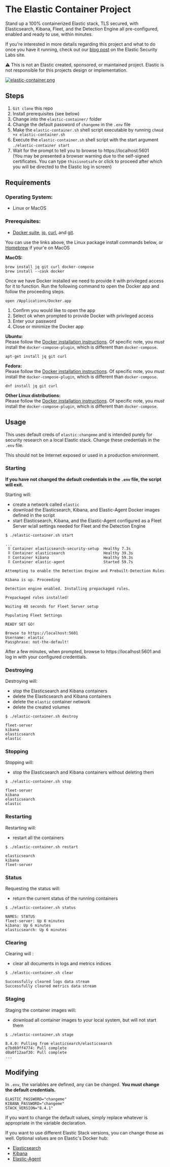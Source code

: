 # The Elastic Container Project

Stand up a 100% containerized Elastic stack, TLS secured, with Elasticsearch, Kibana, Fleet, and the Detection Engine all pre-configured, enabled and ready to use, within minutes.

If you're interested in more details regarding this project and what to do once you have it running, check out our [blog post](https://www.elastic.co/security-labs/the-elastic-container-project) on the Elastic Security Labs site.

:warning: This is not an Elastic created, sponsored, or maintained project. Elastic is not responsible for this projects design or implementation.

[![elastic-container.png](https://i.postimg.cc/J7TpsqKJ/elastic-container.png)](https://postimg.cc/NLH6VR3f)

## Steps

1. `Git clone` this repo
2. Install prerequisites (see below)
3. Change into the `elastic-container/` folder
4. Change the default password of `changeme` in the `.env` file 
5. Make the `elastic-container.sh` shell script executable by running `chmod +x elastic-container.sh`
5. Execute the `elastic-container.sh` shell script with the start argument `./elastic-container start`
6. Wait for the prompt to tell you to browse to https://localhost:5601 \
(You may be presented a browser warning due to the self-signed certificates. You can type `thisisnotsafe` or click to proceed after which you will be directed to the Elastic log in screen)

## Requirements

### Operating System: 

- Linux or MacOS 

### Prerequisites: 

- [Docker suite](https://docs.docker.com/get-docker/), [jq](https://stedolan.github.io/jq/download/), [curl](https://curl.se/download.html), and [git](https://git-scm.com/book/en/v2/Getting-Started-Installing-Git).

You can use the links above, the Linux package install commands below, or [Homebrew](https://brew.sh/) if your'e on MacOS

**MacOS:**
```
brew install jq git curl docker-compose
brew install --cask docker
```
Once we have Docker installed we need to provide it with privileged access for it to function. Run the following command to open the Docker app and follow the proceeding steps.
```
open /Applications/Docker.app
```

1. Confirm you would like to open the app
2. Select ok when prompted to provide Docker with privileged access
3. Enter your password 
4. Close or minimize the Docker app

**Ubuntu:**  
Please follow the [Docker installation instructions](https://docs.docker.com/engine/install/ubuntu/). Of specific note, you *must* install the `docker-compose-plugin`, which is different than `docker-compose`.
```
apt-get install jq git curl
```
**Fedora:**  
Please follow the [Docker installation instructions](https://docs.docker.com/engine/install/fedora/). Of specific note, you *must* install the `docker-compose-plugin`, which is different than `docker-compose`.
```
dnf install jq git curl
```

**Other Linux distributions:**  
Please follow the [Docker installation instructions](https://docs.docker.com/engine/install/). Of specific note, you *must* install the `docker-compose-plugin`, which is different than `docker-compose`.

## Usage

This uses default creds of `elastic:changeme` and is intended purely for security research on a local Elastic stack. Change these credentials in the `.env` file.

This should not be Internet exposed or used in a production environment.

### Starting

**If you have not changed the default credentials in the `.env` file, the script will exit.**

Starting will:
- create a network called `elastic`
- download the Elasticsearch, Kibana, and Elastic-Agent Docker images defined in the script
- start Elasticsearch, Kibana, and the Elastic-Agent configured as a Fleet Server w/all settings needed for Fleet and the Detection Engine

```
$ ./elastic-container.sh start

...
 ⠿ Container elasticsearch-security-setup  Healthy 7.3s
 ⠿ Container elasticsearch                 Healthy 39.3s
 ⠿ Container kibana                        Healthy 59.3s
 ⠿ Container elastic-agent                 Started 59.7s

Attempting to enable the Detection Engine and Prebuilt-Detection Rules

Kibana is up. Proceeding

Detection engine enabled. Installing prepackaged rules.

Prepackaged rules installed!

Waiting 40 seconds for Fleet Server setup

Populating Fleet Settings

READY SET GO!

Browse to https://localhost:5601
Username: elastic
Passphrase: not-the-default!
```
After a few minutes, when prompted, browse to https://localhost:5601 and log in with your configured credentials.

### Destroying

Destroying will:
- stop the Elasticsearch and Kibana containers
- delete the Elasticsearch and Kibana containers
- delete the `elastic` container network
- delete the created volumes

```
$ ./elastic-container.sh destroy

fleet-server
kibana
elasticsearch
elastic
```

### Stopping

Stopping will:
- stop the Elasticsearch and Kibana containers without deleting them

```
$ ./elastic-container.sh stop

fleet-server
kibana
elasticsearch
elastic
```

### Restarting

Restarting will:
- restart all the containers

```
$ ./elastic-container.sh restart

elasticsearch
kibana
fleet-server
```

### Status

Requesting the status will:
- return the current status of the running containers

```
$ ./elastic-container.sh status

NAMES: STATUS
fleet-server: Up 6 minutes
kibana: Up 6 minutes
elasticsearch: Up 6 minutes
```

### Clearing

Clearing will :
- clear all documents in logs and metrics indices 

```
$ ./elastic-container.sh clear

Successfully cleared logs data stream
Successfully cleared metrics data stream
```

### Staging

Staging the container images will:
- download all container images to your local system, but will not start them

```
$ ./elastic-container.sh stage

8.4.0: Pulling from elasticsearch/elasticsearch
e7bd69ff4774: Pull complete
d0a0f12aaf30: Pull complete
...
```

## Modifying

In `.env`, the variables are defined, any can be changed. **You must change the default credentials.**
```
ELASTIC_PASSWORD="changeme"
KIBANA_PASSWORD="changeme"
STACK_VERSION="8.4.1"
```

If you want to change the default values, simply replace whatever is appropriate in the variable declaration.

If you want to use different Elastic Stack versions, you can change those as well. Optional values are on Elastic's Docker hub:

- [Elasticsearch](https://hub.docker.com/r/elastic/elasticsearch/tags?page=1&ordering=last_updated)
- [Kibana](https://hub.docker.com/r/elastic/kibana/tags?page=1&ordering=last_updated)
- [Elastic-Agent](https://hub.docker.com/r/elastic/elastic-agent/tags?page=1&ordering=last_updated)
